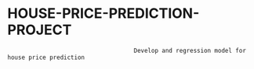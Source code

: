 #                                                                  HOUSE-PRICE-PREDICTION-PROJECT
                                        Develop and regression model for house price prediction
